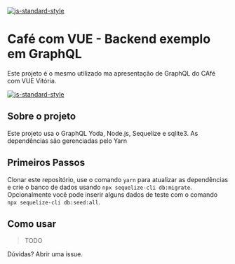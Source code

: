 [![js-standard-style](https://cdn.rawgit.com/standard/standard/master/badge.svg)](http://standardjs.com)

# Café com VUE - Backend exemplo em GraphQL

Este projeto é o mesmo utilizado ma apresentação de GraphQL do CAfé com VUE Vitória. 

[![js-standard-style](https://img.shields.io/badge/code%20style-standard-brightgreen.svg)](http://standardjs.com)
## Sobre o projeto

Este projeto usa o GraphQL Yoda, Node.js, Sequelize e sqlite3. As dependências sâo gerenciadas pelo Yarn

## Primeiros Passos

Clonar este repositório, use o comando `yarn` para atualizar as dependências e crie o banco de dados usando `npx sequelize-cli db:migrate`. Opcionalmente você pode inserir alguns dados de teste com o comando `npx sequelize-cli db:seed:all`.

## Como usar

> TODO

Dúvidas? Abrir uma issue.
 